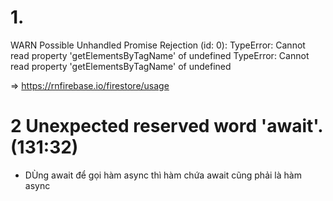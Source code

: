 # 1.

WARN Possible Unhandled Promise Rejection (id: 0):
TypeError: Cannot read property 'getElementsByTagName' of undefined
TypeError: Cannot read property 'getElementsByTagName' of undefined

=> https://rnfirebase.io/firestore/usage

# 2 Unexpected reserved word 'await'. (131:32)

-   DÙng await để gọi hàm async thì hàm chứa await cũng phải là hàm async
